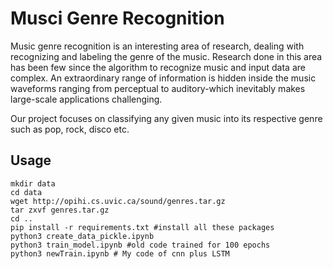 # Musci Genre Recognition 

Music genre recognition is an interesting area of research, dealing with
recognizing and labeling the genre of the music. Research done in this area
has been few since the algorithm to recognize music and input data are
complex. An extraordinary range of information is hidden inside the music
waveforms ranging from perceptual to auditory-which inevitably makes
large-scale applications challenging.

Our project focuses on classifying any given music into its respective
genre such as pop, rock, disco etc. 

Usage
-----



```shell
mkdir data
cd data
wget http://opihi.cs.uvic.ca/sound/genres.tar.gz
tar zxvf genres.tar.gz
cd ..
pip install -r requirements.txt #install all these packages
python3 create_data_pickle.ipynb
python3 train_model.ipynb #old code trained for 100 epochs
python3 newTrain.ipynb # My code of cnn plus LSTM

```




